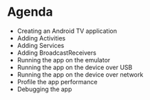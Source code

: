 # Agenda

* Creating an Android TV application
* Adding Activities
* Adding Services
* Adding BroadcastReceivers
* Running the app on the emulator
* Running the app on the device over USB
* Running the app on the device over network
* Profile the app performance
* Debugging the app
